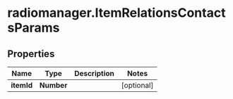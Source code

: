 # radiomanager.ItemRelationsContactsParams

## Properties

Name | Type | Description | Notes
------------ | ------------- | ------------- | -------------
**itemId** | **Number** |  | [optional] 



